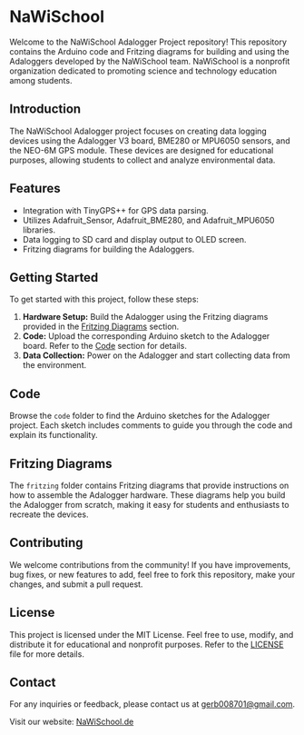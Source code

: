 # NaWiSchool

Welcome to the NaWiSchool Adalogger Project repository! This repository contains the Arduino code and Fritzing diagrams for building and using the Adaloggers developed by the NaWiSchool team. NaWiSchool is a nonprofit organization dedicated to promoting science and technology education among students.

## Introduction

The NaWiSchool Adalogger project focuses on creating data logging devices using the Adalogger V3 board, BME280 or MPU6050 sensors, and the NEO-6M GPS module. These devices are designed for educational purposes, allowing students to collect and analyze environmental data.

## Features

- Integration with TinyGPS++ for GPS data parsing.
- Utilizes Adafruit_Sensor, Adafruit_BME280, and Adafruit_MPU6050 libraries.
- Data logging to SD card and display output to OLED screen.
- Fritzing diagrams for building the Adaloggers.

## Getting Started

To get started with this project, follow these steps:

1. **Hardware Setup:** Build the Adalogger using the Fritzing diagrams provided in the [Fritzing Diagrams](#fritzing-diagrams) section.
2. **Code:** Upload the corresponding Arduino sketch to the Adalogger board. Refer to the [Code](#code) section for details.
3. **Data Collection:** Power on the Adalogger and start collecting data from the environment.

## Code

Browse the `code` folder to find the Arduino sketches for the Adalogger project. Each sketch includes comments to guide you through the code and explain its functionality.

## Fritzing Diagrams

The `fritzing` folder contains Fritzing diagrams that provide instructions on how to assemble the Adalogger hardware. These diagrams help you build the Adalogger from scratch, making it easy for students and enthusiasts to recreate the devices.

## Contributing

We welcome contributions from the community! If you have improvements, bug fixes, or new features to add, feel free to fork this repository, make your changes, and submit a pull request.

## License

This project is licensed under the MIT License. Feel free to use, modify, and distribute it for educational and nonprofit purposes. Refer to the [LICENSE](LICENSE) file for more details.

## Contact

For any inquiries or feedback, please contact us at [gerb008701@gmail.com](mailto:gerb008701@gmail.com).

Visit our website: [NaWiSchool.de](https://www.nawischool.de/)

